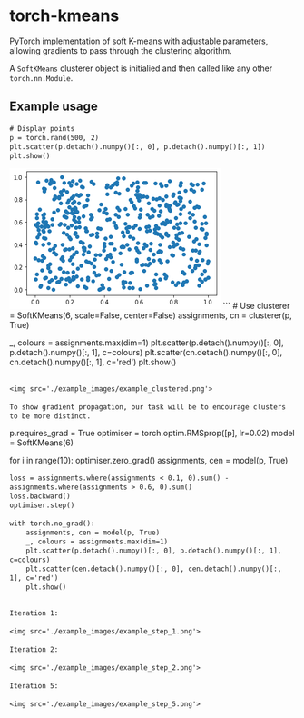 # torch-kmeans
 PyTorch implementation of soft K-means with adjustable parameters, allowing gradients to pass through the clustering algorithm.
 
A `SoftKMeans` clusterer object is initialied and then called like any other `torch.nn.Module`.

## Example usage
```
# Display points
p = torch.rand(500, 2)
plt.scatter(p.detach().numpy()[:, 0], p.detach().numpy()[:, 1])
plt.show()
```
<img src='./example_images/example_start.png'>
```
# Use 
clusterer = SoftKMeans(6, scale=False, center=False)
assignments, cn = clusterer(p, True)

_, colours = assignments.max(dim=1)
plt.scatter(p.detach().numpy()[:, 0], p.detach().numpy()[:, 1], c=colours)
plt.scatter(cn.detach().numpy()[:, 0], cn.detach().numpy()[:, 1], c='red')
plt.show()
```

<img src='./example_images/example_clustered.png'>

To show gradient propagation, our task will be to encourage clusters to be more distinct.

```
p.requires_grad = True
optimiser = torch.optim.RMSprop([p], lr=0.02)
model = SoftKMeans(6)

for i in range(10):
    optimiser.zero_grad()
    assignments, cen = model(p, True)
    
    loss = assignments.where(assignments < 0.1, 0).sum() - assignments.where(assignments > 0.6, 0).sum()
    loss.backward()
    optimiser.step()
    
    with torch.no_grad():
        assignments, cen = model(p, True)
        _, colours = assignments.max(dim=1)
        plt.scatter(p.detach().numpy()[:, 0], p.detach().numpy()[:, 1], c=colours)
        plt.scatter(cen.detach().numpy()[:, 0], cen.detach().numpy()[:, 1], c='red')
        plt.show()
```

Iteration 1:

<img src='./example_images/example_step_1.png'>

Iteration 2:

<img src='./example_images/example_step_2.png'>

Iteration 5:

<img src='./example_images/example_step_5.png'>